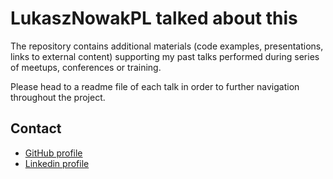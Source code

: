 # LukaszNowakPL talked about this

The repository contains additional materials (code examples, presentations, links to external content) supporting my past talks performed during series of meetups, conferences or training.

Please head to a readme file of each talk in order to further navigation throughout the project.

## Contact

- [GitHub profile](https://github.com/LukaszNowakPL/)
- [Linkedin profile](https://linkedin.com/in/łukasz-nowak-533844101)
